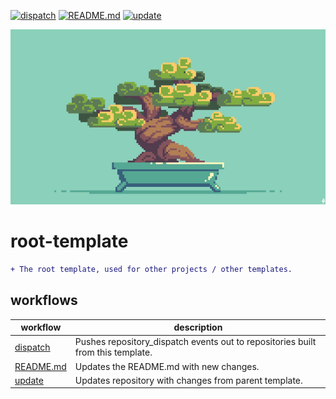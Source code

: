 [![dispatch](https://github.com/jmpa-oss/root-template/actions/workflows/dispatch.yml/badge.svg)](https://github.com/jmpa-oss/root-template/actions/workflows/dispatch.yml)
[![README.md](https://github.com/jmpa-oss/root-template/actions/workflows/README.md.yml/badge.svg)](https://github.com/jmpa-oss/root-template/actions/workflows/README.md.yml)
[![update](https://github.com/jmpa-oss/root-template/actions/workflows/update.yml/badge.svg)](https://github.com/jmpa-oss/root-template/actions/workflows/update.yml)

<p align="center">
	<img src="docs/logo.png">
</p>

# root-template

```diff
+ The root template, used for other projects / other templates.
```

## workflows

workflow|description
---|---
[dispatch](.github/workflows/dispatch.yml)|Pushes repository_dispatch events out to repositories built from this template.
[README.md](.github/workflows/README.md.yml)|Updates the README.md with new changes.
[update](.github/workflows/update.yml)|Updates repository with changes from parent template.


